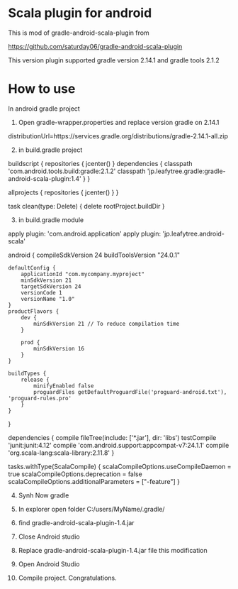 # Scala plugin for android

This is mod of gradle-android-scala-plugin from

https://github.com/saturday06/gradle-android-scala-plugin

This version plugin supported gradle version 2.14.1 and gradle tools 2.1.2


# How to use

In android gradle project

1) Open gradle-wrapper.properties and replace version gradle on 2.14.1

distributionUrl=https\://services.gradle.org/distributions/gradle-2.14.1-all.zip

2) in build.gradle project

buildscript {
	repositories {
		jcenter()
	}
	dependencies {
		classpath 'com.android.tools.build:gradle:2.1.2'
		classpath 'jp.leafytree.gradle:gradle-android-scala-plugin:1.4'
	}
}

allprojects {
	repositories {
		jcenter()
	}
}

task clean(type: Delete) {
	delete rootProject.buildDir
}

3) in build.gradle module

apply plugin: 'com.android.application'
apply plugin: 'jp.leafytree.android-scala'

android {
	compileSdkVersion 24
	buildToolsVersion "24.0.1"

	defaultConfig {
		applicationId "com.mycompany.myproject"
		minSdkVersion 21
		targetSdkVersion 24
		versionCode 1
		versionName "1.0"
	}
	productFlavors {
		dev {
			minSdkVersion 21 // To reduce compilation time
		}

		prod {
			minSdkVersion 16
		}
	}

	buildTypes {
		release {
			minifyEnabled false
			proguardFiles getDefaultProguardFile('proguard-android.txt'), 'proguard-rules.pro'
		}
	}
}

dependencies {
	compile fileTree(include: ['*.jar'], dir: 'libs')
	testCompile 'junit:junit:4.12'
	compile 'com.android.support:appcompat-v7:24.1.1'
	compile 'org.scala-lang:scala-library:2.11.8'
}


tasks.withType(ScalaCompile) {
	scalaCompileOptions.useCompileDaemon = true
	scalaCompileOptions.deprecation = false
	scalaCompileOptions.additionalParameters = ["-feature"]
}


4) Synh Now gradle

5) In explorer open folder C:/users/MyName/.gradle/

6) find gradle-android-scala-plugin-1.4.jar

8) Close Android studio

7) Replace gradle-android-scala-plugin-1.4.jar file this modification

8) Open Android Studio

9) Compile project. Congratulations.